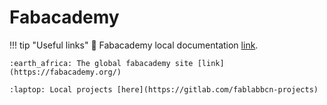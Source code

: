 Fabacademy
==================

!!! tip "Useful links"
    :book: Fabacademy local documentation [link](https://fablabbcn-projects.gitlab.io/learning/fabacademy-local-docs/). 

    :earth_africa: The global fabacademy site [link](https://fabacademy.org/)

    :laptop: Local projects [here](https://gitlab.com/fablabbcn-projects)
